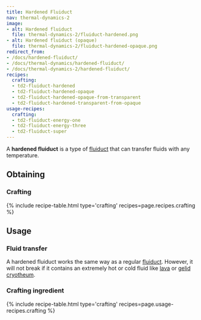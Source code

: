 ```yaml
---
title: Hardened Fluiduct
nav: thermal-dynamics-2
image:
- alt: Hardened fluiduct
  file: thermal-dynamics-2/fluiduct-hardened.png
- alt: Hardened fluiduct (opaque)
  file: thermal-dynamics-2/fluiduct-hardened-opaque.png
redirect_from:
- /docs/hardened-fluiduct/
- /docs/thermal-dynamics/hardened-fluiduct/
- /docs/thermal-dynamics-2/hardened-fluiduct/
recipes:
  crafting:
  - td2-fluiduct-hardened
  - td2-fluiduct-hardened-opaque
  - td2-fluiduct-hardened-opaque-from-transparent
  - td2-fluiduct-hardened-transparent-from-opaque
usage-recipes:
  crafting:
  - td2-fluiduct-energy-one
  - td2-fluiduct-energy-three
  - td2-fluiduct-super
---
```


A **hardened fluiduct** is a type of [fluiduct](/docs/1.12/thermal-dynamics-2/fluiduct/) that can
transfer fluids with any temperature.


Obtaining
---------

### Crafting
{% include recipe-table.html type='crafting' recipes=page.recipes.crafting %}


Usage
-----

### Fluid transfer
A hardened fluiduct works the same way as a regular [fluiduct](/docs/1.12/thermal-dynamics-2/fluiduct/).
However, it will not break if it contains an extremely hot or cold fluid like
[lava](https://minecraft.gamepedia.com/Lava) or [gelid
cryotheum](/docs/1.12/thermal-foundation-2/gelid-cryotheum/).

### Crafting ingredient
{% include recipe-table.html type='crafting' recipes=page.usage-recipes.crafting %}

